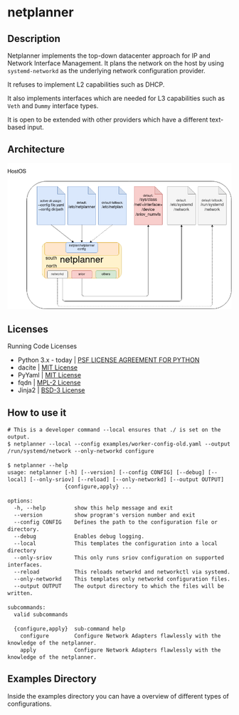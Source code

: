# netplanner

## Description

Netplanner implements the top-down datacenter approach for IP and Network Interface Management.
It plans the network on the host by using `systemd-networkd` as the underlying network configuration provider.

It refuses to implement L2 capabilities such as DHCP.

It also implements interfaces which are needed for L3 capabilities such as `Veth` and `Dummy` interface types.

It is open to be extended with other providers which have a different text-based input.

## Architecture

![Netplanner Overview and Architecture](docs/netplanner-overview.png)

## Licenses

Running Code Licenses

* Python 3.x - today | [PSF LICENSE AGREEMENT FOR PYTHON](https://docs.python.org/3/license.html)
* dacite | [MIT License](https://github.com/konradhalas/dacite/blob/master/LICENSE)
* PyYaml | [MIT License](https://github.com/yaml/pyyaml/blob/master/LICENSE)
* fqdn   | [MPL-2 License](https://github.com/ypcrts/fqdn/blob/develop/LICENSE)
* Jinja2 | [BSD-3 License](https://github.com/pallets/jinja/blob/main/LICENSE.rst)

## How to use it

```console
# This is a developer command --local ensures that ./ is set on the output.
$ netplanner --local --config examples/worker-config-old.yaml --output /run/systemd/network --only-networkd configure

$ netplanner --help
usage: netplanner [-h] [--version] [--config CONFIG] [--debug] [--local] [--only-sriov] [--reload] [--only-networkd] [--output OUTPUT]
                  {configure,apply} ...

options:
  -h, --help         show this help message and exit
  --version          show program's version number and exit
  --config CONFIG    Defines the path to the configuration file or directory.
  --debug            Enables debug logging.
  --local            This templates the configuration into a local directory
  --only-sriov       This only runs sriov configuration on supported interfaces.
  --reload           This reloads networkd and networkctl via systemd.
  --only-networkd    This templates only networkd configuration files.
  --output OUTPUT    The output directory to which the files will be written.

subcommands:
  valid subcommands

  {configure,apply}  sub-command help
    configure        Configure Network Adapters flawlessly with the knowledge of the netplanner.
    apply            Configure Network Adapters flawlessly with the knowledge of the netplanner.
```

## Examples Directory

Inside the examples directory you can have a overview of different types of configurations.
